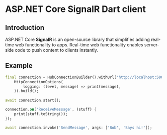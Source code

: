 # ASP.NET Core SignalR Dart client

## Introduction

ASP.NET Core **SignalR** is an open-source library that simplifies adding real-time web functionality to apps. Real-time web functionality enables server-side code to push content to clients instantly.

## Example
```dart 
final connection = HubConnectionBuilder().withUrl('http://localhost:5000/chatHub', 
    HttpConnectionOptions(
        logging: (level, message) => print(message),
    )).build();
 
await connection.start();

connection.on('ReceiveMessage', (stuff) {
    print(stuff.toString());
});

await connection.invoke('SendMessage', args: ['Bob', 'Says hi!']);
```

